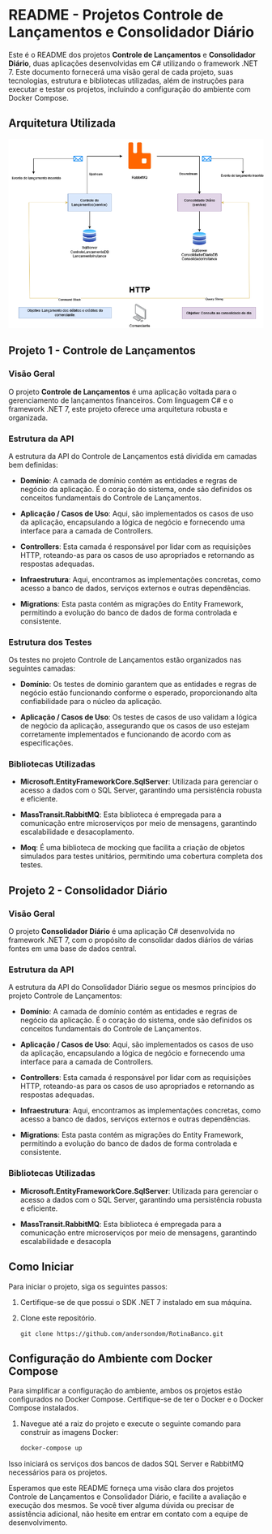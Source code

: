 # README - Projetos Controle de Lançamentos e Consolidador Diário

Este é o README dos projetos **Controle de Lançamentos** e **Consolidador Diário**, duas aplicações desenvolvidas em C# utilizando o framework .NET 7. Este documento fornecerá uma visão geral de cada projeto, suas tecnologias, estrutura e bibliotecas utilizadas, além de instruções para executar e testar os projetos, incluindo a configuração do ambiente com Docker Compose.

## Arquitetura Utilizada
![](ArquiteruraDaSolucao.png)


## Projeto 1 - Controle de Lançamentos

### Visão Geral

O projeto **Controle de Lançamentos** é uma aplicação voltada para o gerenciamento de lançamentos financeiros. Com linguagem C# e o framework .NET 7, este projeto oferece uma arquitetura robusta e organizada.

### Estrutura da API

A estrutura da API do Controle de Lançamentos está dividida em camadas bem definidas:

- **Domínio**: A camada de domínio contém as entidades e regras de negócio da aplicação. É o coração do sistema, onde são definidos os conceitos fundamentais do Controle de Lançamentos.

- **Aplicação / Casos de Uso**: Aqui, são implementados os casos de uso da aplicação, encapsulando a lógica de negócio e fornecendo uma interface para a camada de Controllers.

- **Controllers**: Esta camada é responsável por lidar com as requisições HTTP, roteando-as para os casos de uso apropriados e retornando as respostas adequadas.

- **Infraestrutura**: Aqui, encontramos as implementações concretas, como acesso a banco de dados, serviços externos e outras dependências.

- **Migrations**: Esta pasta contém as migrações do Entity Framework, permitindo a evolução do banco de dados de forma controlada e consistente.

### Estrutura dos Testes

Os testes no projeto Controle de Lançamentos estão organizados nas seguintes camadas:

- **Domínio**: Os testes de domínio garantem que as entidades e regras de negócio estão funcionando conforme o esperado, proporcionando alta confiabilidade para o núcleo da aplicação.

- **Aplicação / Casos de Uso**: Os testes de casos de uso validam a lógica de negócio da aplicação, assegurando que os casos de uso estejam corretamente implementados e funcionando de acordo com as especificações.

### Bibliotecas Utilizadas

- **Microsoft.EntityFrameworkCore.SqlServer**: Utilizada para gerenciar o acesso a dados com o SQL Server, garantindo uma persistência robusta e eficiente.

- **MassTransit.RabbitMQ**: Esta biblioteca é empregada para a comunicação entre microserviços por meio de mensagens, garantindo escalabilidade e desacoplamento.

- **Moq**: É uma biblioteca de mocking que facilita a criação de objetos simulados para testes unitários, permitindo uma cobertura completa dos testes.



## Projeto 2 - Consolidador Diário

### Visão Geral

O projeto **Consolidador Diário** é uma aplicação C# desenvolvida no framework .NET 7, com o propósito de consolidar dados diários de várias fontes em uma base de dados central.

### Estrutura da API

A estrutura da API do Consolidador Diário segue os mesmos princípios do projeto Controle de Lançamentos:

- **Domínio**: A camada de domínio contém as entidades e regras de negócio da aplicação. É o coração do sistema, onde são definidos os conceitos fundamentais do Controle de Lançamentos.

- **Aplicação / Casos de Uso**: Aqui, são implementados os casos de uso da aplicação, encapsulando a lógica de negócio e fornecendo uma interface para a camada de Controllers.

- **Controllers**: Esta camada é responsável por lidar com as requisições HTTP, roteando-as para os casos de uso apropriados e retornando as respostas adequadas.

- **Infraestrutura**: Aqui, encontramos as implementações concretas, como acesso a banco de dados, serviços externos e outras dependências.

- **Migrations**: Esta pasta contém as migrações do Entity Framework, permitindo a evolução do banco de dados de forma controlada e consistente.

### Bibliotecas Utilizadas

- **Microsoft.EntityFrameworkCore.SqlServer**: Utilizada para gerenciar o acesso a dados com o SQL Server, garantindo uma persistência robusta e eficiente.

- **MassTransit.RabbitMQ**: Esta biblioteca é empregada para a comunicação entre microserviços por meio de mensagens, garantindo escalabilidade e desacopla

## Como Iniciar

Para iniciar o projeto, siga os seguintes passos:

1. Certifique-se de que possui o SDK .NET 7 instalado em sua máquina.

2. Clone este repositório.

   ```
   git clone https://github.com/andersondom/RotinaBanco.git
   ```

## Configuração do Ambiente com Docker Compose

Para simplificar a configuração do ambiente, ambos os projetos estão configurados no Docker Compose. Certifique-se de ter o Docker e o Docker Compose instalados.

1. Navegue até a raiz do projeto e execute o seguinte comando para construir as imagens Docker:

   ```bash
   docker-compose up
   ```

Isso iniciará os serviços dos bancos de dados SQL Server e RabbitMQ necessários para os projetos.

Esperamos que este README forneça uma visão clara dos projetos Controle de Lançamentos e Consolidador Diário, e facilite a avaliação e execução dos mesmos. Se você tiver alguma dúvida ou precisar de assistência adicional, não hesite em entrar em contato com a equipe de desenvolvimento.